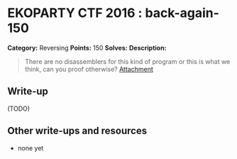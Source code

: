 # EKOPARTY CTF 2016 : back-again-150

**Category:** Reversing
**Points:** 150
**Solves:**
**Description:**

> There are no disassemblers for this kind of program or this is what we think, can you proof otherwise?
> [Attachment](rev150.zip)


## Write-up

(TODO)

## Other write-ups and resources

* none yet
